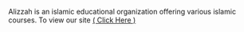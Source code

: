 Alizzah is an islamic educational organization offering various islamic courses. To view our site <a href="https://alizzah.co.in">( Click Here )</a>
